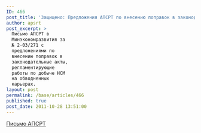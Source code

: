 ```yaml
---
ID: 466
post_title: 'Защищено: Предложения АПСРТ по внесению поправок в законодательные акты'
author: apsrt
post_excerpt: >
  Письмо АПСРТ в
  Минэкономразвития за
  № 2-03/271 с
  предложениями по
  внесению поправок в
  законодательные акты,
  регламентирующие
  работы по добыче НСМ
  на обводненных
  карьерах.
layout: post
permalink: /base/articles/466
published: true
post_date: 2011-10-28 13:51:00
---
```

<a href="http://www.apsrt.ru/docs/2-03-271.doc">Письмо АПСРТ</a>